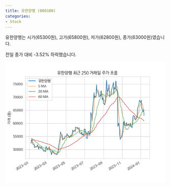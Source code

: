 ```yaml
---
title: 유한양행 (000100)
categories:
- Stock
---
```


유한양행는 시가(65300원), 고가(65800원), 저가(62800원), 종가(63000원)였습니다.

전일 종가 대비 -3.52% 하락했습니다.

<!-- more -->

![000100](/assets/images/stock/000100.png)
